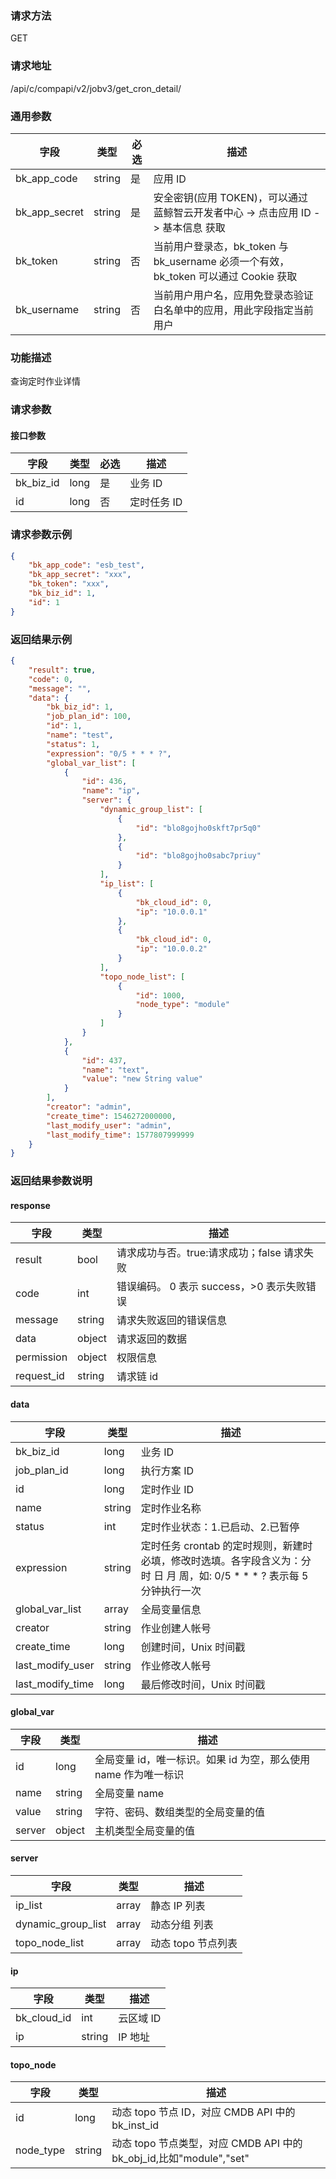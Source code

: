 
### 请求方法

GET


### 请求地址

/api/c/compapi/v2/jobv3/get_cron_detail/


### 通用参数

| 字段 | 类型 | 必选 |  描述 |
|-----------|------------|--------|------------|
| bk_app_code  |  string    | 是 | 应用 ID     |
| bk_app_secret|  string    | 是 | 安全密钥(应用 TOKEN)，可以通过 蓝鲸智云开发者中心 -> 点击应用 ID -> 基本信息 获取 |
| bk_token     |  string    | 否 | 当前用户登录态，bk_token 与 bk_username 必须一个有效，bk_token 可以通过 Cookie 获取 |
| bk_username  |  string    | 否 | 当前用户用户名，应用免登录态验证白名单中的应用，用此字段指定当前用户 |


### 功能描述

查询定时作业详情

### 请求参数



#### 接口参数

| 字段                   |  类型       | 必选   |  描述       |
|------------------------|------------|--------|------------|
| bk_biz_id              |  long      | 是     | 业务 ID     |
| id                     |  long      | 否     | 定时任务 ID |

### 请求参数示例

```json
{
    "bk_app_code": "esb_test",
    "bk_app_secret": "xxx",
    "bk_token": "xxx",
    "bk_biz_id": 1,
    "id": 1
}
```

### 返回结果示例

```json
{
    "result": true,
    "code": 0,
    "message": "",
    "data": {
        "bk_biz_id": 1,
        "job_plan_id": 100,
        "id": 1,
        "name": "test",
        "status": 1,
        "expression": "0/5 * * * ?",
        "global_var_list": [
            {
                "id": 436,
                "name": "ip",
                "server": {
                    "dynamic_group_list": [
                        {
                            "id": "blo8gojho0skft7pr5q0"
                        },
                        {
                            "id": "blo8gojho0sabc7priuy"
                        }
                    ],
                    "ip_list": [
                        {
                            "bk_cloud_id": 0,
                            "ip": "10.0.0.1"
                        },
                        {
                            "bk_cloud_id": 0,
                            "ip": "10.0.0.2"
                        }
                    ],
                    "topo_node_list": [
                        {
                            "id": 1000,
                            "node_type": "module"
                        }
                    ]
                }
            },
            {
                "id": 437,
                "name": "text",
                "value": "new String value"
            }
        ],
        "creator": "admin",
        "create_time": 1546272000000,
        "last_modify_user": "admin",
        "last_modify_time": 1577807999999
    }
}
```

### 返回结果参数说明

#### response
| 字段      | 类型      | 描述      |
|-----------|-----------|-----------|
| result       | bool   | 请求成功与否。true:请求成功；false 请求失败 |
| code         | int    | 错误编码。 0 表示 success，>0 表示失败错误 |
| message      | string | 请求失败返回的错误信息|
| data         | object | 请求返回的数据|
| permission   | object | 权限信息|
| request_id   | string | 请求链 id|

#### data
| 字段             | 类型      | 描述      |
|------------------|-----------|-----------|
| bk_biz_id        | long      | 业务 ID |
| job_plan_id      | long      | 执行方案 ID |
| id               | long      | 定时作业 ID |
| name             | string    | 定时作业名称 |
| status           | int       | 定时作业状态：1.已启动、2.已暂停 |
| expression       | string    | 定时任务 crontab 的定时规则，新建时必填，修改时选填。各字段含义为：分 时 日 月 周，如: 0/5 * * * ? 表示每 5 分钟执行一次 |
| global_var_list |  array     | 全局变量信息 |
| creator          | string    | 作业创建人帐号 |
| create_time      | long      | 创建时间，Unix 时间戳 |
| last_modify_user | string    | 作业修改人帐号 |
| last_modify_time | long      | 最后修改时间，Unix 时间戳 |

#### global_var

| 字段       |  类型     |  描述      |
|-----------|-----------|------------|
| id        |  long     | 全局变量 id，唯一标识。如果 id 为空，那么使用 name 作为唯一标识 |
| name      |  string   | 全局变量 name |
| value     |  string   | 字符、密码、数组类型的全局变量的值 |
| server    |  object   | 主机类型全局变量的值 |

#### server
| 字段                   |  类型 |  描述      |
|-----------------------|-------|------------|
| ip_list               | array | 静态 IP 列表 |
| dynamic_group_list | array | 动态分组 列表 |
| topo_node_list        | array | 动态 topo 节点列表 |

#### ip

| 字段         |  类型   |  描述   |
|-------------|---------|---------|
| bk_cloud_id |  int    | 云区域 ID |
| ip          |  string | IP 地址 |

#### topo_node
| 字段              |  类型  |  描述      |
|------------------|--------|------------|
| id               | long   | 动态 topo 节点 ID，对应 CMDB API 中的 bk_inst_id |
| node_type        | string | 动态 topo 节点类型，对应 CMDB API 中的 bk_obj_id,比如"module","set"|